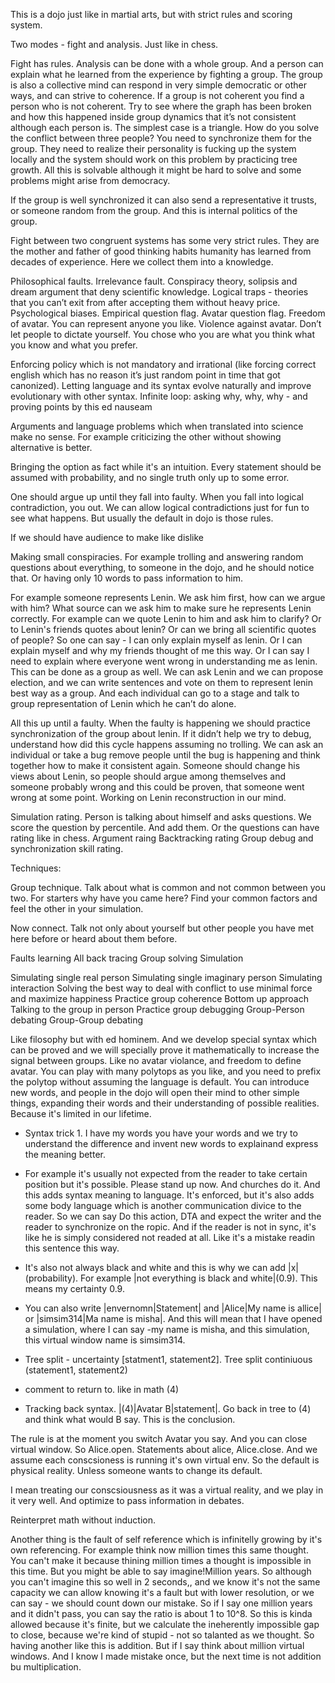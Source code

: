This is a dojo just like in martial arts, but with strict rules and scoring system. 

Two modes - fight and analysis. Just like in chess. 

Fight has rules. Analysis can be done with a whole group. And a person can explain what he learned from the experience by fighting a group. The group is also a collective mind can respond in very simple democratic or other ways, and can strive to coherence. If a group is not coherent you find a person who is not coherent. Try to see where the graph has been broken and how this happened inside group dynamics that it’s not consistent although each person is. The simplest case is a triangle. How do you solve the conflict between three people? You need to synchronize them for the group. They need to realize their personality is fucking up the system locally and the system should work on this problem by practicing tree growth. All this is solvable although it might be hard to solve and some problems might arise from democracy. 

If the group is well synchronized it can also send a representative it trusts, or someone random from the group. And this is internal politics of the group. 

Fight between two congruent systems has some very strict rules. They are the mother and father of good thinking habits humanity has learned from decades of experience. Here we collect them into a knowledge.



Philosophical faults. 
Irrelevance fault. Conspiracy theory, solipsis and dream argument that deny scientific knowledge. 
Logical traps - theories that you can’t exit from after accepting them without heavy price. 
Psychological biases. 
Empirical question flag. 
Avatar question flag. 
Freedom of avatar. You can represent anyone you like.
Violence against avatar. Don’t let people to dictate yourself. You chose who you are what you think what you know and what you prefer. 

Enforcing policy which is not mandatory and irrational (like forcing correct english which has no reason it’s just random point in time that got canonized). Letting language and its syntax evolve naturally and improve evolutionary with other syntax. 
Infinite loop: asking why, why, why - and proving points by this ed nauseam

Arguments and language problems which when translated into science make no sense. For example criticizing the other without showing alternative is better. 

Bringing the option as fact while it's an intuition. Every statement should be assumed with probability, and no single truth only up to some error. 

One should argue up until they fall into faulty. When you fall into logical contradiction, you out. We can allow logical contradictions just for fun to see what happens. But usually the default in dojo is those rules. 

If we should have audience to make like dislike 

Making small conspiracies. For example trolling and answering random questions about everything, to someone in the dojo, and he should notice that. Or having only 10 words to pass information to him. 

For example someone represents Lenin. We ask him first, how can we argue with him? What source can we ask him to make sure he represents Lenin correctly. For example can we quote Lenin to him and ask him to clarify? Or to Lenin's friends quotes about lenin? Or can we bring all scientific quotes of people? So one can say - I can only explain myself as lenin. Or I can explain myself and why my friends thought of me this way. Or I can say I need to explain where everyone went wrong in understanding me as lenin. This can be done as a group as well. We can ask Lenin and we can propose election, and we can write sentences and vote on them to represent lenin best way as a group. And each individual can go to a stage and talk to group representation of Lenin which he can’t do alone. 

All this up until a faulty. When the faulty is happening we should practice synchronization of the group about lenin. If it didn’t help we try to debug, understand how did this cycle happens assuming no trolling. We can ask an individual or take a bug remove people until the bug is happening and think together how to make it consistent again. Someone should change his views about Lenin, so people should argue among themselves and someone probably wrong and this could be proven, that someone went wrong at some point. Working on Lenin reconstruction in our mind. 

Simulation rating. Person is talking about himself and asks questions. We score the question by percentile. And add them. Or the questions can have rating like in chess. 
 Argument raing 
Backtracking rating 
Group debug and synchronization skill rating. 

Techniques: 

Group technique. Talk about what is common and not common between you two. For starters why have you came here? Find your common factors and feel the other in your simulation. 

Now connect. Talk not only about yourself but other people you have met here before or heard about them before. 

Faults learning 
All back tracing 
Group solving 
Simulation 

Simulating single real person 
Simulating single imaginary person 
Simulating interaction 
Solving the best way to deal with conflict to use minimal force and maximize happiness 
Practice group coherence 
Bottom up approach 
Talking to the group in person 
Practice group debugging
Group-Person debating 
Group-Group debating 

Like filosophy but with ed hominem. And we develop special syntax which can be proved and we will specially prove it mathematically to increase the signal between groups. Like no avatar violance, and freedom to define avatar. You can play with many polytops as you like, and you need to prefix the polytop without assuming the language is default. You can introduce new words, and people in the dojo will open their mind to other simple things, expanding their words and their understanding of possible realities. Because it's limited in our lifetime. 

- Syntax trick 1. I have my words you have your words and we try to understand the difference and invent new words to explainand express the meaning better. 

- For example it's usually not expected from the reader to take certain position but it's possible. Please stand up now. And churches do it. And this adds syntax meaning to language. It's enforced, but it's also adds some body language which is another communication divice to the reader. So we can say Do this action, DTA and expect the writer and the reader to synchronize on the ropic. And if the reader is not in sync, it's like he is simply considered not readed at all. Like it's a mistake readin this sentence this way.

- It's also not always black and white and this is why we can add |x|(probability). For example |not everything is black and white|(0.9). This means my certainty 0.9. 

- You can also write |envernomn|Statement| and |Alice|My name is allice| or |simsim314|Ma name is misha|. And this will mean that I have opened a simulation, where I can say -my name is misha, and this simulation, this virtual window name is simsim314. 

- Tree split - uncertainty [statment1, statement2]. Tree split continiuous (statement1, statement2)

- comment to return to. like in math (4)

- Tracking back syntax. |(4)|Avatar B|statement|. Go back in tree to (4) and think what would B say. This is the conclusion.  

The rule is at the moment you switch Avatar you say. And you can close virtual window. So Alice.open. Statements about alice, Alice.close. And we assume each conscsioness is running it's own virtual env. So the default is physical reality. Unless someone wants to change its default. 

I mean treating our conscsiousness as it was a virtual reality, and we play in it very well. And optimize to pass information in debates. 

Reinterpret math without induction. 

Another thing is the fault of self reference which is infinitelly growing by it's own referencing. For example think now million times
this same thought. You can't make it because thining million times a thought is impossible in this time. But you might be able to say imagine!Million years. So although you can't imagine this so well in 2 seconds,, and we know it's not the same capacity we can allow knowing it's a fault but with lower resolution, or we can say - we should count down our mistake. So if I say one million years and it didn't pass, you can say the ratio is about 1 to 10^8. So this is kinda allowed because it's finite, but we calculate the ineherently impossible gap to close, because we're kind of stupid - not so talanted as we thought. So having another like this is addition. But if I say think about million virtual windows. And I know I made mistake once, but the next time is not addition bu multiplication. 
